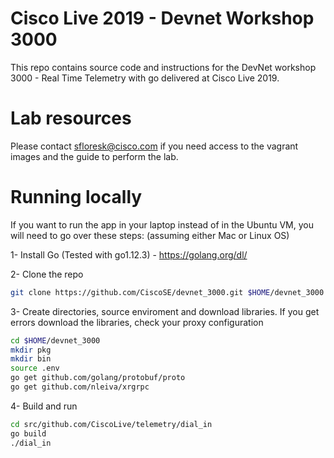 # Cisco Live 2019 - Devnet Workshop 3000

This repo contains source code and instructions for the DevNet workshop 3000 - Real Time Telemetry with go delivered at Cisco Live 2019.

# Lab resources

Please contact sfloresk@cisco.com if you need access to the vagrant images and the guide to perform the lab.

# Running locally 

If you want to run the app in your laptop instead of in the Ubuntu VM, you will need to go over these steps: (assuming either Mac or Linux OS)

1- Install Go (Tested with go1.12.3) - https://golang.org/dl/

2- Clone the repo

```bash
git clone https://github.com/CiscoSE/devnet_3000.git $HOME/devnet_3000
```

3- Create directories, source enviroment and download libraries. If you get errors download the libraries, check your proxy configuration

```bash
cd $HOME/devnet_3000
mkdir pkg
mkdir bin
source .env
go get github.com/golang/protobuf/proto
go get github.com/nleiva/xrgrpc
```

4- Build and run

```bash
cd src/github.com/CiscoLive/telemetry/dial_in
go build
./dial_in
```

